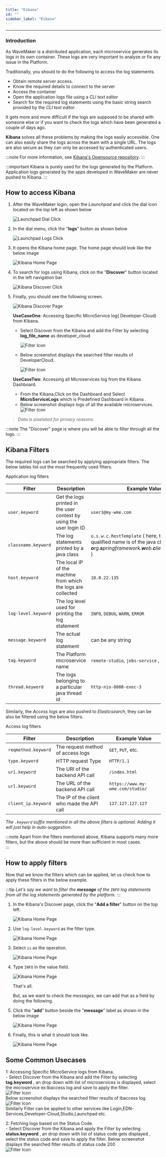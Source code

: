 ```yaml
---
title: "Kibana"
id: ""
sidebar_label: "Kibana"
---
```

---

### Introduction

As WaveMaker is a distributed application, each microservice generates its logs in its own container. These logs are very important to analyze or fix any issue in the Platform.

Traditionally, you should to do the following to access the log statements.

- Obtain remote server access.
- Know the required details to connect to the server
- Access the container
- Open the application logs file using a *CLI text editor*
- Search for the required log statements using the basic string search provided by the *CLI text editor*.  

It gets more and more difficult if the logs are supposed to be shared with someone else or if you want to check the logs which have been generated a couple of days ago.

**Kibana** solves all these problems by making the logs easily accessible. One can also easily share the logs across the team with a single URL. The logs are also
 secure as they can only be accessed by authenticated users.

:::note
For more information, see [Kibana's Opensource repository](https://github.com/elastic/kibana). 
:::

:::important
Kibana is purely used for the logs generated by the Platform. Application logs generated by the apps developed in WaveMaker are never pushed to Kibana.
:::

## How to access Kibana

1) After the WaveMaker login, open the *Launchpad* and click the dial icon located on the top left as shown below

    ![Launchpad Dial Click](/learn/assets/wme-setup/wme-observability/kibana/launchpad-dial-open.png)

2) In the dial menu, click the "**logs**" button as shown below

    ![Launchpad Logs Click](/learn/assets/wme-setup/wme-observability/kibana/launchpad-logs-click.png)

3) It opens the Kibana home page. The home page should look like the below image

    ![Kibana Home Page](/learn/assets/wme-setup/wme-observability/kibana/kibana-home.png)

4) To search for logs using Kibana, click on the "**Discover**" button located in the left navigation bar.

    ![Kibana Discover Click](/learn/assets/wme-setup/wme-observability/kibana/kibana-discover-click.png)

5) Finally, you should see the following screen.

    ![Kibana Discover Page](/learn/assets/wme-setup/wme-observability/kibana/kibana-discover-open.png)
      


    **UseCaseOne**: Accessing Specific MicroService log( Developer-Cloud) from Kibana.
    - Select Discover from the Kibana and add the Filter by selecting  **log_file_name** as developer_cloud

      ![Filter Icon](/learn/assets/wme-setup/wme-observability/kibana/filter.png)

    - Below screenshot displays the searched filter results of DeveloperCloud.
      
      ![Filter Icon](/learn/assets/wme-setup/wme-observability/kibana/developer-cloud.png)                                                                                           

    **UseCaseTwo**: Accessing all Microservices log from the Kibana Dashboard.                                                                                  
    - From the Kibana,Click on the Dashboard and Select **MicroServiceLogs** which is Predefined Dashboard in Kibana .                                   
    - Below screenshot displays logs of all the available microservices.
    ![Filter Icon](/learn/assets/wme-setup/wme-observability/kibana/micro-service.png)

    
> *Data is pixelated for privacy reasons.*

:::note
 The "Discover" page is where you will be able to filter through all the logs.
:::

## Kibana Filters

The required logs can be searched by applying appropriate filters. The below tables list out the most frequently used filters.  

Application log filters

| Filter      | Description | Example Value |
| ----------- | ----------- | ------------- |
| `user.keyword` | Get the logs printed in the user context by using the user login ID  | `user1@my-wme.com` |
| `classname.keyword` | The log statements printed by a java class  | `o.s.w.c.RestTemplate` ( here, the fully qualified name is of the java class is ***o**rg.**s**pringframework.**w**eb.**c**lient.RestTemplate* ) |
| `host.keyword` | The local IP of the machine from which the logs are collected | `10.0.22.135` |
| `log-level.keyword` | The log level used for printing the log statement | `INFO`, `DEBUG`, `WARN`, `ERROR` |
| `message.keyword` | The actual log statement | can be any string  |
| `tag.keyword` | The Platform microservice name | `remote-studio`, `jobs-service` , `jobs-worker`, etc
| `thread.keyword` | The logs belonging to a particular java thread id  | `http-nio-8008-exec-3` |

Similarly, the *Access logs* are also pushed to *Elasticsearch*, they can be also be filtered using the below filters.

Access log filters

| Filter      | Description | Example Value |
| ----------- | ----------- | ------------- |
| `reqmethod.keyword` | The request method of access logs | `GET`, `PUT`, etc. |
| `type.keyword` | HTTP request Type | `HTTP/1.1` |
| `uri.keyword` | The URI of the backend API call | `/index.html` |
| `url.keyword` | The URL of the backend API call | `https://www.my-wme.com/studio/` |
| `client_ip.keyword` | The IP of the client who made the API call | `127.127.127.127` |

*The `.keyword` suffix mentioned in all the above filters is optional. Adding it will just help in auto-suggestion.*

:::note
Apart from the filters mentioned above, Kibana supports many more filters, but the above should be more than sufficient in most cases.  
:::

## How to apply filters

Now that we know the filters which can be applied, let us check how to apply these filters in the below example.

:::tip
*Let's say we want to filter the **message** of the `INFO` log statements from all the log statements generated by the platform.*
:::

1) In the Kibana's Discover page, click the "**Add a filter**" button on the top left.

    ![Kibana Home Page](/learn/assets/wme-setup/wme-observability/kibana/kibana-add-filter-clicked.png)

2) Use `log-level.keyword` as the filter type.

    ![Kibana Home Page](/learn/assets/wme-setup/wme-observability/kibana/kibana-filter-name-type.png)

3) Select `is` as the operation.

    ![Kibana Home Page](/learn/assets/wme-setup/wme-observability/kibana/kibana-filter-operation-select.png)

4) Type `INFO` in the value field.

    ![Kibana Home Page](/learn/assets/wme-setup/wme-observability/kibana/kibana-filter-value.png)

    That's all.

    But, as we want to check the *messages*, we can add that as a field by doing the following.

5) Click the "**add**" button beside the "**message**" label as shown in the below image

    ![Kibana Home Page](/learn/assets/wme-setup/wme-observability/kibana/kibana-message-field-add.png)

6) Finally, this is what it should look like.                                                   

    ![Kibana Home Page](/learn/assets/wme-setup/wme-observability/kibana/kibana-final.png)                                                                                        
 ## Some Common Usecases                                                                           
 1: Accessing Specific MicroService logs from Kibana.                                                                                                                                                                                                                            
      - Select Discover from the Kibana and add the Filter by selecting  **tag.keyword** , an drop down with list of microservices is displayed, select the microservice ex:lbaccess log and save to apply the filter.                                                                                                                                                                                                                                                                                    
        ![Filter Icon](/learn/assets/wme-setup/wme-observability/kibana/micro-services.png)                                                                                                                                                                                 
     Below screenshot displays the searched filter results of lbaccess log.                                                                                                                                                                                                                                                          
                                                                                                      ![Filter Icon](/learn/assets/wme-setup/wme-observability/kibana/lb-log.png)   
                                                                                                    Similarly Filter can be applied to other services like Login,EDN-Services,Developer-Cloud,Studio,Launchpad etc.                                                            

 2: Fetching logs based on the Status Code.                                                                                          
    - Select Discover from the Kibana and apply the Filter by selecting **status.keyword** , an drop down with list of status code  gets displayed , select the status code and save to apply the filter.
     Below screenshot displays the searched filter results of status code        200                                                                                                                                                                                                                                                                                                          
        ![Filter Icon](/learn/assets/wme-setup/wme-observability/kibana/status-code.png)  

